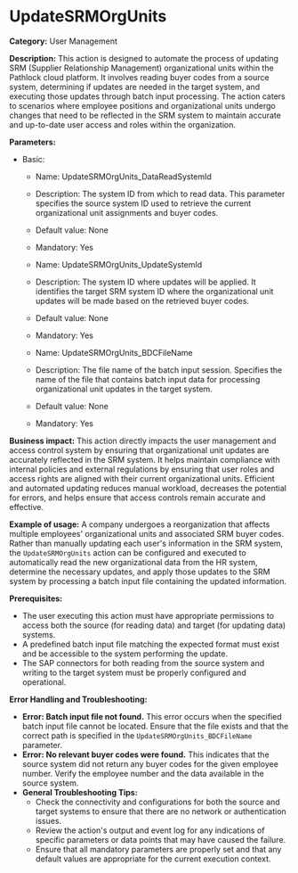 # UpdateSRMOrgUnits

**Category:** User Management

**Description:** This action is designed to automate the process of updating SRM (Supplier Relationship Management) organizational units within the Pathlock cloud platform. It involves reading buyer codes from a source system, determining if updates are needed in the target system, and executing those updates through batch input processing. The action caters to scenarios where employee positions and organizational units undergo changes that need to be reflected in the SRM system to maintain accurate and up-to-date user access and roles within the organization.

**Parameters:** 

- Basic:
    - Name: UpdateSRMOrgUnits_DataReadSystemId
    - Description: The system ID from which to read data. This parameter specifies the source system ID used to retrieve the current organizational unit assignments and buyer codes.
    - Default value: None
    - Mandatory: Yes
  
    - Name: UpdateSRMOrgUnits_UpdateSystemId
    - Description: The system ID where updates will be applied. It identifies the target SRM system ID where the organizational unit updates will be made based on the retrieved buyer codes.
    - Default value: None
    - Mandatory: Yes

    - Name: UpdateSRMOrgUnits_BDCFileName
    - Description: The file name of the batch input session. Specifies the name of the file that contains batch input data for processing organizational unit updates in the target system.
    - Default value: None
    - Mandatory: Yes

**Business impact:** This action directly impacts the user management and access control system by ensuring that organizational unit updates are accurately reflected in the SRM system. It helps maintain compliance with internal policies and external regulations by ensuring that user roles and access rights are aligned with their current organizational units. Efficient and automated updating reduces manual workload, decreases the potential for errors, and helps ensure that access controls remain accurate and effective.

**Example of usage:** A company undergoes a reorganization that affects multiple employees' organizational units and associated SRM buyer codes. Rather than manually updating each user's information in the SRM system, the `UpdateSRMOrgUnits` action can be configured and executed to automatically read the new organizational data from the HR system, determine the necessary updates, and apply those updates to the SRM system by processing a batch input file containing the updated information.

**Prerequisites:** 
- The user executing this action must have appropriate permissions to access both the source (for reading data) and target (for updating data) systems.
- A predefined batch input file matching the expected format must exist and be accessible to the system performing the update.
- The SAP connectors for both reading from the source system and writing to the target system must be properly configured and operational.

**Error Handling and Troubleshooting:** 
- **Error: Batch input file not found.** This error occurs when the specified batch input file cannot be located. Ensure that the file exists and that the correct path is specified in the `UpdateSRMOrgUnits_BDCFileName` parameter.
- **Error: No relevant buyer codes were found.** This indicates that the source system did not return any buyer codes for the given employee number. Verify the employee number and the data available in the source system.
- **General Troubleshooting Tips:** 
    - Check the connectivity and configurations for both the source and target systems to ensure that there are no network or authentication issues.
    - Review the action's output and event log for any indications of specific parameters or data points that may have caused the failure.
    - Ensure that all mandatory parameters are properly set and that any default values are appropriate for the current execution context.